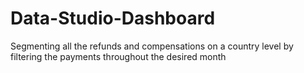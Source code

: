 # Data-Studio-Dashboard
Segmenting all the refunds and compensations on a country level by filtering the payments throughout the desired month 
